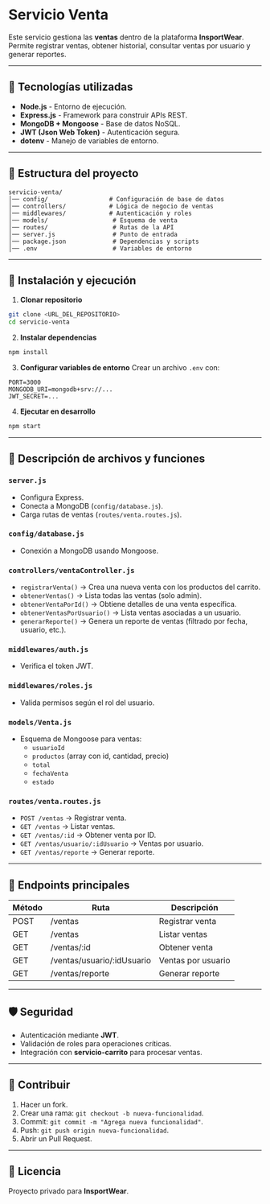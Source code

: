 # Servicio Venta

Este servicio gestiona las **ventas** dentro de la plataforma **InsportWear**.  
Permite registrar ventas, obtener historial, consultar ventas por usuario y generar reportes.

---

## 📌 Tecnologías utilizadas

- **Node.js** - Entorno de ejecución.
- **Express.js** - Framework para construir APIs REST.
- **MongoDB + Mongoose** - Base de datos NoSQL.
- **JWT (Json Web Token)** - Autenticación segura.
- **dotenv** - Manejo de variables de entorno.

---

## 📂 Estructura del proyecto

```
servicio-venta/
│── config/                 # Configuración de base de datos
│── controllers/            # Lógica de negocio de ventas
│── middlewares/            # Autenticación y roles
│── models/                  # Esquema de venta
│── routes/                  # Rutas de la API
│── server.js                # Punto de entrada
│── package.json             # Dependencias y scripts
│── .env                     # Variables de entorno
```

---

## 🚀 Instalación y ejecución

1. **Clonar repositorio**
```bash
git clone <URL_DEL_REPOSITORIO>
cd servicio-venta
```

2. **Instalar dependencias**
```bash
npm install
```

3. **Configurar variables de entorno**
Crear un archivo `.env` con:
```
PORT=3000
MONGODB_URI=mongodb+srv://...
JWT_SECRET=...
```

4. **Ejecutar en desarrollo**
```bash
npm start
```

---

## 📜 Descripción de archivos y funciones

### `server.js`
- Configura Express.
- Conecta a MongoDB (`config/database.js`).
- Carga rutas de ventas (`routes/venta.routes.js`).

### `config/database.js`
- Conexión a MongoDB usando Mongoose.

### `controllers/ventaController.js`
- `registrarVenta()` → Crea una nueva venta con los productos del carrito.
- `obtenerVentas()` → Lista todas las ventas (solo admin).
- `obtenerVentaPorId()` → Obtiene detalles de una venta específica.
- `obtenerVentasPorUsuario()` → Lista ventas asociadas a un usuario.
- `generarReporte()` → Genera un reporte de ventas (filtrado por fecha, usuario, etc.).

### `middlewares/auth.js`
- Verifica el token JWT.

### `middlewares/roles.js`
- Valida permisos según el rol del usuario.

### `models/Venta.js`
- Esquema de Mongoose para ventas:
  - `usuarioId`
  - `productos` (array con id, cantidad, precio)
  - `total`
  - `fechaVenta`
  - `estado`

### `routes/venta.routes.js`
- `POST /ventas` → Registrar venta.
- `GET /ventas` → Listar ventas.
- `GET /ventas/:id` → Obtener venta por ID.
- `GET /ventas/usuario/:idUsuario` → Ventas por usuario.
- `GET /ventas/reporte` → Generar reporte.

---

## 📡 Endpoints principales

| Método | Ruta | Descripción |
|--------|------|-------------|
| POST   | /ventas | Registrar venta |
| GET    | /ventas | Listar ventas |
| GET    | /ventas/:id | Obtener venta |
| GET    | /ventas/usuario/:idUsuario | Ventas por usuario |
| GET    | /ventas/reporte | Generar reporte |

---

## 🛡 Seguridad
- Autenticación mediante **JWT**.
- Validación de roles para operaciones críticas.
- Integración con **servicio-carrito** para procesar ventas.

---

## 🤝 Contribuir
1. Hacer un fork.
2. Crear una rama: `git checkout -b nueva-funcionalidad`.
3. Commit: `git commit -m "Agrega nueva funcionalidad"`.
4. Push: `git push origin nueva-funcionalidad`.
5. Abrir un Pull Request.

---

## 📄 Licencia
Proyecto privado para **InsportWear**.
